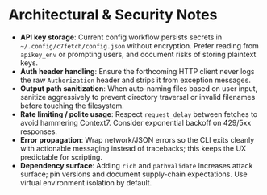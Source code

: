 # Architectural & Security Notes

- **API key storage**: Current config workflow persists secrets in `~/.config/c7fetch/config.json` without encryption. Prefer reading from `apikey_env` or prompting users, and document risks of storing plaintext keys.
- **Auth header handling**: Ensure the forthcoming HTTP client never logs the raw `Authorization` header and strips it from exception messages.
- **Output path sanitization**: When auto-naming files based on user input, sanitize aggressively to prevent directory traversal or invalid filenames before touching the filesystem.
- **Rate limiting / polite usage**: Respect `request_delay` between fetches to avoid hammering Context7. Consider exponential backoff on 429/5xx responses.
- **Error propagation**: Wrap network/JSON errors so the CLI exits cleanly with actionable messaging instead of tracebacks; this keeps the UX predictable for scripting.
- **Dependency surface**: Adding `rich` and `pathvalidate` increases attack surface; pin versions and document supply-chain expectations. Use virtual environment isolation by default.
